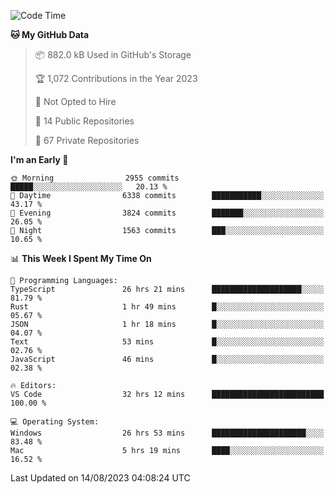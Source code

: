 <!--START_SECTION:waka-->
![Code Time](http://img.shields.io/badge/Code%20Time-4%2C451%20hrs%207%20mins-blue)

**🐱 My GitHub Data** 

> 📦 882.0 kB Used in GitHub's Storage 
 > 
> 🏆 1,072 Contributions in the Year 2023
 > 
> 🚫 Not Opted to Hire
 > 
> 📜 14 Public Repositories 
 > 
> 🔑 67 Private Repositories 
 > 
**I'm an Early 🐤** 

```text
🌞 Morning                2955 commits        █████░░░░░░░░░░░░░░░░░░░░   20.13 % 
🌆 Daytime                6338 commits        ███████████░░░░░░░░░░░░░░   43.17 % 
🌃 Evening                3824 commits        ███████░░░░░░░░░░░░░░░░░░   26.05 % 
🌙 Night                  1563 commits        ███░░░░░░░░░░░░░░░░░░░░░░   10.65 % 
```


📊 **This Week I Spent My Time On** 

```text
💬 Programming Languages: 
TypeScript               26 hrs 21 mins      ████████████████████░░░░░   81.79 % 
Rust                     1 hr 49 mins        █░░░░░░░░░░░░░░░░░░░░░░░░   05.67 % 
JSON                     1 hr 18 mins        █░░░░░░░░░░░░░░░░░░░░░░░░   04.07 % 
Text                     53 mins             █░░░░░░░░░░░░░░░░░░░░░░░░   02.76 % 
JavaScript               46 mins             █░░░░░░░░░░░░░░░░░░░░░░░░   02.38 % 

🔥 Editors: 
VS Code                  32 hrs 12 mins      █████████████████████████   100.00 % 

💻 Operating System: 
Windows                  26 hrs 53 mins      █████████████████████░░░░   83.48 % 
Mac                      5 hrs 19 mins       ████░░░░░░░░░░░░░░░░░░░░░   16.52 % 
```


 Last Updated on 14/08/2023 04:08:24 UTC
<!--END_SECTION:waka-->


